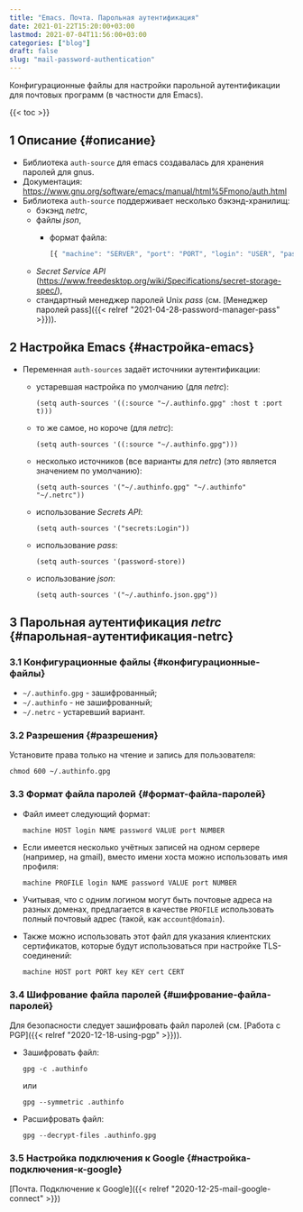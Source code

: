 ```yaml
---
title: "Emacs. Почта. Парольная аутентификация"
date: 2021-01-22T15:20:00+03:00
lastmod: 2021-07-04T11:56:00+03:00
categories: ["blog"]
draft: false
slug: "mail-password-authentication"
---
```


Конфигурационные файлы для настройки парольной аутентификации для почтовых программ (в частности для Emacs).

<!--more-->

{{< toc >}}


## <span class="section-num">1</span> Описание {#описание}

-   Библиотека `auth-source` для emacs создавалась для хранения паролей для gnus.
-   Документация: <https://www.gnu.org/software/emacs/manual/html%5Fmono/auth.html>
-   Библиотека `auth-source` поддерживает несколько бэкэнд-хранилищ:
    -   бэкэнд _netrc_,
    -   файлы _json_,
        -   формат файла:

            ```js
            [{ "machine": "SERVER", "port": "PORT", "login": "USER", "password": "PASSWORD" }]
            ```
    -   _Secret Service API_ (<https://www.freedesktop.org/wiki/Specifications/secret-storage-spec/>),
    -   стандартный менеджер паролей Unix _pass_ (см. [Менеджер паролей pass]({{< relref "2021-04-28-password-manager-pass" >}})).


## <span class="section-num">2</span> Настройка Emacs {#настройка-emacs}

-   Переменная `auth-sources`  задаёт источники аутентификации:
    -   устаревшая настройка по умолчанию (для _netrc_):

        ```elisp
        (setq auth-sources '((:source "~/.authinfo.gpg" :host t :port t)))
        ```
    -   то же самое, но короче (для _netrc_):

        ```elisp
        (setq auth-sources '((:source "~/.authinfo.gpg")))
        ```
    -   несколько источников (все варианты для _netrc_) (это является значением по умолчанию):

        ```elisp
        (setq auth-sources '("~/.authinfo.gpg" "~/.authinfo" "~/.netrc"))
        ```
    -   использование _Secrets API_:

        ```elisp
        (setq auth-sources '("secrets:Login"))
        ```
    -   использование _pass_:

        ```elisp
        (setq auth-sources '(password-store))
        ```
    -   использование _json_:

        ```elisp
        (setq auth-sources '("~/.authinfo.json.gpg"))
        ```


## <span class="section-num">3</span> Парольная аутентификация _netrc_ {#парольная-аутентификация-netrc}


### <span class="section-num">3.1</span> Конфигурационные файлы {#конфигурационные-файлы}

-   `~/.authinfo.gpg` - зашифрованный;
-   `~/.authinfo` - не зашифрованный;
-   `~/.netrc` - устаревший вариант.


### <span class="section-num">3.2</span> Разрешения {#разрешения}

Установите права только на чтение и запись для пользователя:

```shell
chmod 600 ~/.authinfo.gpg
```


### <span class="section-num">3.3</span> Формат файла паролей {#формат-файла-паролей}

-   Файл имеет следующий формат:

    ```conf-unix
    machine HOST login NAME password VALUE port NUMBER
    ```

-   Если имеется несколько учётных записей на одном сервере (например, на gmail), вместо имени хоста можно использовать имя профиля:

    ```conf-unix
    machine PROFILE login NAME password VALUE port NUMBER
    ```
-   Учитывая, что с одним логином могут быть почтовые адреса на разных доменах, предлагается в качестве `PROFILE` использовать полный почтовый адрес (такой, как `account@domain`).
-   Также можно использовать этот файл для указания клиентских сертификатов, которые будут использоваться при настройке TLS-соединений:

    ```conf-unix
    machine HOST port PORT key KEY cert CERT
    ```


### <span class="section-num">3.4</span> Шифрование файла паролей {#шифрование-файла-паролей}

Для безопасности следует зашифровать файл паролей (см. [Работа с PGP]({{< relref "2020-12-18-using-pgp" >}})).

-   Зашифровать файл:

    ```shell
    gpg -c .authinfo
    ```

    или

    ```shell
    gpg --symmetric .authinfo
    ```
-   Расшифровать файл:

    ```shell
    gpg --decrypt-files .authinfo.gpg
    ```


### <span class="section-num">3.5</span> Настройка подключения к Google {#настройка-подключения-к-google}

[Почта. Подключение к Google]({{< relref "2020-12-25-mail-google-connect" >}})
